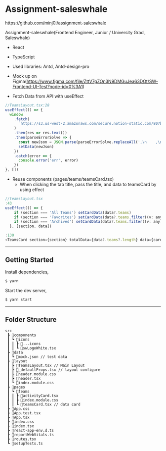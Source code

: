# Assignment-saleswhale

https://github.com/minj0i/assignment-saleswhale

Assignment-saleswhale(Frontend Engineer, Junior / University Grad, Saleswhale)

- React
- TypeScript
- Used libraries: Antd, Antd-design-pro
- Mock up on Figma(https://www.figma.com/file/ZttV7gZOn3N9DMGuJea63DOt/SW-Frontend-UI-Test?node-id=0%3A1)

- Fetch Data from API with useEffect

```js
//TeamsLayout.tsx:28
useEffect(() => {
  window
    .fetch(
      `https://s3.us-west-2.amazonaws.com/secure.notion-static.com/807ba601-b71c-4a02-8d9f-44700a20791e/data.json?X-Amz-Algorithm=AWS4-HMAC-SHA256&X-Amz-Content-Sha256=UNSIGNED-PAYLOAD&X-Amz-Credential=AKIAT73L2G45EIPT3X45%2F20220610%2Fus-west-2%2Fs3%2Faws4_request&X-Amz-Date=20220610T110828Z&X-Amz-Expires=86400&X-Amz-Signature=953ab60ba35fb9b0a1545e83d8277a7ec937df1034c0fafe926492ec5835e87d&X-Amz-SignedHeaders=host&response-content-disposition=filename%20%3D%22data.json%22&x-id=GetObject`
    )
    .then(res => res.text())
    .then(parseErrorSolve => {
      const newJson = JSON.parse(parseErrorSolve.replaceAll(',\n    ,\n', ',\n'))
      setData(newJson)
    })
    .catch(error => {
      console.error('err', error)
    })
}, [])
```

- Reuse components (pages/teams/teamsCard.tsx)
  - When clicking the tab title, pass the title, and data to teamsCard by using effect

```js
//teamsLayout.tsx
:43
useEffect(() => {
    if (section === 'All Teams') setCardData(data?.teams)
    if (section === 'Favorites') setCardData(data?.teams.filter((v: any) => v.is_favorited))
    if (section === 'Archived') setCardData(data?.teams.filter((v: any) => v.is_archived))
  }, [section, data])

:130
<TeamsCard section={section} totalData={data?.teams?.length} data={cardData} />
```

---

## Getting Started

Install dependencies,

```bash
$ yarn
```

Start the dev server,

```bash
$ yarn start
```

---

## Folder Structure

```
src
 ┣ 📂components
 ┃ ┗ 📂icons
 ┃ ┃ ┣ 📜...icons
 ┃ ┃ ┗ 📜swLogoWhite.tsx
 ┣ 📂data
 ┃ ┗ 📜mock.json // test data
 ┣ 📂layout
 ┃ ┣ 📜TeamsLayout.tsx // Main Layout
 ┃ ┣ 📜_defaultProps.tsx // layout configure
 ┃ ┣ 📜header.module.css
 ┃ ┣ 📜header.tsx
 ┃ ┗ 📜index.module.css
 ┣ 📂pages
 ┃ ┗ 📂teams
 ┃ ┃ ┣ 📜activityCard.tsx
 ┃ ┃ ┣ 📜index.module.css
 ┃ ┃ ┗ 📜teamsCard.tsx // data card
 ┣ 📜App.css
 ┣ 📜App.test.tsx
 ┣ 📜App.tsx
 ┣ 📜index.css
 ┣ 📜index.tsx
 ┣ 📜react-app-env.d.ts
 ┣ 📜reportWebVitals.ts
 ┣ 📜routes.tsx
 ┗ 📜setupTests.ts
```
